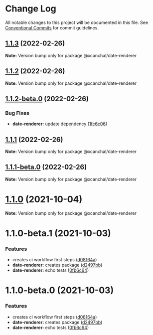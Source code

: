 # Change Log

All notable changes to this project will be documented in this file.
See [Conventional Commits](https://conventionalcommits.org) for commit guidelines.

## [1.1.3](https://github.com/xcanchal/monorepo/compare/@xcanchal/date-renderer@1.1.2-beta.0...@xcanchal/date-renderer@1.1.3) (2022-02-26)

**Note:** Version bump only for package @xcanchal/date-renderer





## [1.1.2](https://github.com/xcanchal/monorepo/compare/@xcanchal/date-renderer@1.1.2-beta.0...@xcanchal/date-renderer@1.1.2) (2022-02-26)

**Note:** Version bump only for package @xcanchal/date-renderer





## [1.1.2-beta.0](https://github.com/xcanchal/monorepo/compare/@xcanchal/date-renderer@1.1.1...@xcanchal/date-renderer@1.1.2-beta.0) (2022-02-26)


### Bug Fixes

* **date-renderer:** update dependency ([1fc6c06](https://github.com/xcanchal/monorepo/commit/1fc6c067bdeb2b16ee55ede6e906dc54a88c491e))





## [1.1.1](https://github.com/xcanchal/monorepo/compare/@xcanchal/date-renderer@1.1.1-beta.0...@xcanchal/date-renderer@1.1.1) (2022-02-26)

**Note:** Version bump only for package @xcanchal/date-renderer





## [1.1.1-beta.0](https://github.com/xcanchal/monorepo/compare/@xcanchal/date-renderer@1.1.0...@xcanchal/date-renderer@1.1.1-beta.0) (2022-02-26)

**Note:** Version bump only for package @xcanchal/date-renderer





# [1.1.0](https://github.com/xcanchal/monorepo/compare/@xcanchal/date-renderer@1.1.0-beta.1...@xcanchal/date-renderer@1.1.0) (2021-10-04)

**Note:** Version bump only for package @xcanchal/date-renderer





# 1.1.0-beta.1 (2021-10-03)


### Features

* creates ci workflow first steps ([d08164a](https://github.com/xcanchal/monorepo/commit/d08164ab780539ec321414fda2deeddc212b3aaa))
* **date-renderer:** creates package ([d2497bb](https://github.com/xcanchal/monorepo/commit/d2497bbb357d41b0f4ed81e9a5f1af45b38e5fce))
* **date-renderer:** echo tests ([0fb6c64](https://github.com/xcanchal/monorepo/commit/0fb6c6402c8b88bf162f64931ed735c874390db6))





# 1.1.0-beta.0 (2021-10-03)


### Features

* creates ci workflow first steps ([d08164a](https://github.com/xcanchal/monorepo/commit/d08164ab780539ec321414fda2deeddc212b3aaa))
* **date-renderer:** creates package ([d2497bb](https://github.com/xcanchal/monorepo/commit/d2497bbb357d41b0f4ed81e9a5f1af45b38e5fce))
* **date-renderer:** echo tests ([0fb6c64](https://github.com/xcanchal/monorepo/commit/0fb6c6402c8b88bf162f64931ed735c874390db6))
